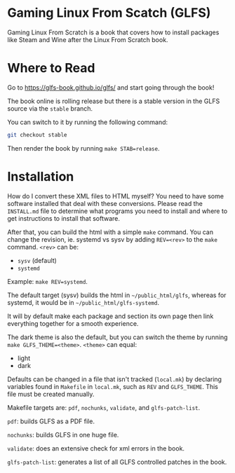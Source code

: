 # Gaming Linux From Scatch (GLFS)

Gaming Linux From Scratch is a book that covers how to install packages
like Steam and Wine after the Linux From Scratch book.

# Where to Read

Go to https://glfs-book.github.io/glfs/ and start going through the book!

The book online is rolling release but there is a stable version in the GLFS
source via the `stable` branch.

You can switch to it by running the following command:
```Bash
git checkout stable
```

Then render the book by running `make STAB=release`.

# Installation

How do I convert these XML files to HTML myself? You need to have some software
installed that deal with these conversions. Please read the `INSTALL.md` file to
determine what programs you need to install and where to get instructions to
install that software.

After that, you can build the html with a simple `make` command.
You can change the revision, ie. systemd vs sysv by adding `REV=<rev>` to the
`make` command. `<rev>` can be:
- `sysv` (default)
- `systemd`

Example: `make REV=systemd`.

The default target (sysv) builds the html in `~/public_html/glfs`,
whereas for systemd, it would be in `~/public_html/glfs-systemd`.

It will by default make each package and section its own page then link
everything together for a smooth experience.

The dark theme is also the default, but you can switch the theme by
running `make GLFS_THEME=<theme>`. `<theme>` can equal:
- light
- dark

Defaults can be changed in a file that isn't tracked (`local.mk`) by declaring
variables found in `Makefile` in `local.mk`, such as `REV` and `GLFS_THEME`.
This file must be created manually.

Makefile targets are: `pdf`, `nochunks`, `validate`, and `glfs-patch-list`.

`pdf`: builds GLFS as a PDF file.

`nochunks`: builds GLFS in one huge file.

`validate`:  does an extensive check for xml errors in the book.

`glfs-patch-list`: generates a list of all GLFS controlled patches in the book.
